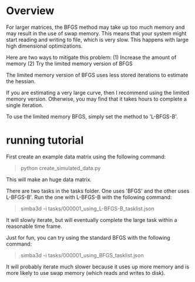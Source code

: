 # Overview

For larger matrices, the BFGS method may take up too much memory and may 
result in the use of swap memory. This means that your system might start 
reading and writing to file, which is very slow. This happens with large high 
dimensional optimizations.

Here are two ways to mitigate this problem:
(1) Increase the amount of memory
(2) Try the limited memory version of BFGS

The limited memory version of BFGS uses less stored iterations to estimate the
hessian.

If you are estimating a very large curve, then I recommend using the limited 
memory version. Otherwise, you may find that it takes hours to complete a 
single iteration.

To use the limited memory BFGS, simply set the method to 'L-BFGS-B'. 

# running tutorial

First create an example data matrix using the following command:

> python create_simulated_data.py

This will make an huge data matrix. 

There are two tasks in the tasks folder. One uses 'BFGS' and the other uses
L-BFGS-B'. Run the one with L-BFGS-B with the following command:

> simba3d -i tasks/000001_using_L-BFGS-B_tasklist.json

It will slowly iterate, but will eventually complete the large task within a
reasonable time frame.

Just for fun, you can try using the standard BFGS with the following command:

> simba3d -i tasks/000001_using_BFGS_tasklist.json

It will probably iterate much slower because it uses up more memory and is 
more likely to use swap memory (which reads and writes to disk).

